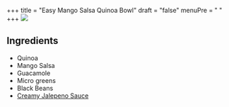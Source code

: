+++
title = "Easy Mango Salsa Quinoa Bowl"
draft = "false"
menuPre = "<i class='fa-fw fas fa-caret-right'></i> "
+++
![](Pasted%20image%2020241021100911.png)
## Ingredients

- Quinoa
- Mango Salsa
- Guacamole
- Micro greens
- Black Beans
- [Creamy Jalepeno Sauce](Creamy%20Jalepeno%20Sauce.md)

